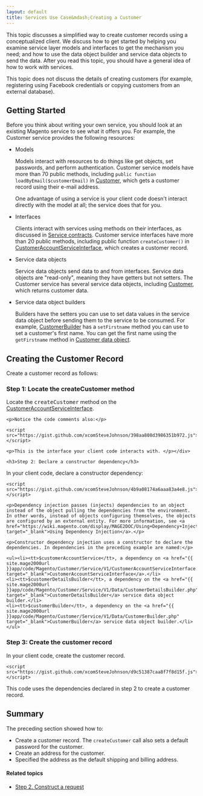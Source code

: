 ```yaml
---
layout: default
title: Services Use Case&mdash;Creating a Customer
---
```


This topic discusses a simplified way to create customer records using a conceptualized client. We discuss how to get started by helping you examine service layer models and interfaces to get the mechanism you need; and how to use the data object builder and service data objects to send the data. After you read this topic, you should have a general idea of how to work with services.

This topic does not discuss the details of creating customers (for example, registering using Facebook credentials or copying customers from an external database).

## Getting Started

Before you think about writing your own service, you should look at an existing Magento service to see what it offers you. For example, the Customer service provides the following resources:

*	Models

	Models interact with resources to do things like get objects, set passwords, and perform authentication. Customer service models have more than 70 public methods, including `public function loadByEmail($customerEmail)` in <a href="{{ site.mage2000url }}app/code/Magento/Customer/Model/Customer.php" target="_blank">Customer</a>, which gets a customer record using their e-mail address.

	One advantage of using a service is your client code doesn't interact directly with the model at all; the service does that for you.

*	Interfaces

	Clients interact with services using methods on their interfaces, as discussed in [Service contracts](what-is-svc.html). Customer service interfaces have more than 20 public methods, including public function `createCustomer()` in <a href="{{ site.mage2000url }}app/code/Magento/Customer/Service/V1/CustomerAccountServiceInterface.php" target="_blank">CustomerAccountServiceInterface</a>, which creates a customer record.

*	Service data objects

	Service data objects send data to and from interfaces. Service data objects are "read-only", meaning they have getters but not setters. The Customer service has several service data objects, including <a href="{{ site.mage2000url }}app/code/Magento/Customer/Service/V1/Data/Customer.php" target="_blank">Customer</a>, which returns customer data.

*	Service data object builders

	Builders have the setters you can use to set data values in the service data object before sending them to the service to be consumed. For example, <a href="{{ site.mage2000url }}app/code/Magento/Customer/Service/V1/Data/CustomerBuilder.php" target="_blank">CustomerBuilder</a> has a `setFirstname` method you can use to set a customer's first name. You can get the first name using the `getFirstname` method in <a href="{{ site.mage2000url }}app/code/Magento/Customer/Service/V1/Data/Customer.php" target="_blank">Customer data object</a>.

## Creating the Customer Record

Create a customer record as follows:

<div id="accordion">
  <h3>Step 1: Locate the createCustomer method</h3>
  <div><p>Locate the <tt>createCustomer</tt> method on the <a href="{{ site.mage2000url }}app/code/Magento/Customer/Service/V1/CustomerAccountServiceInterface.php" target="_blank">CustomerAccountServiceInterface</a>.</p>

	<p>Notice the code comments also:</p>

	<script src="https://gist.github.com/xcomSteveJohnson/398aa808d3986351b972.js"></script>

	<p>This is the interface your client code interacts with. </p></div>

	<h3>Step 2: Declare a constructor dependency</h3>

<div><p>In your client code, declare a constructor dependency:</p>

	<script src="https://gist.github.com/xcomSteveJohnson/4b9a08174a6aaa83a4e8.js"></script>

	<p>Dependency injection passes (injects) dependencies to an object instead of the object pulling the dependencies from the environment. In other words, instead of objects configuring themselves, the objects are configured by an external entity. For more information, see <a href="https://wiki.magento.com/display/MAGE2DOC/Using+Dependency+Injection" target="_blank">Using Dependency Injection</a>.</p>

	<p>Constructor dependency injection uses a constructor to declare the dependencies. In dependencies in the preceding example are named:</p>

	<ul><li><tt>$customerAccountService</tt>, a dependency on <a href="{{ site.mage2000url }}app/code/Magento/Customer/Service/V1/CustomerAccountServiceInterface.php" target="_blank">CustomerAccountServiceInterface</a>.</li>
	<li><tt>$customerDetailsBuilder</tt>, a dependency on the <a href="{{ site.mage2000url }}app/code/Magento/Customer/Service/V1/Data/CustomerDetailsBuilder.php" target="_blank">CustomerDetailsBuilder</a> service data object builder.</li>
	<li><tt>$customerBuilder</tt>, a dependency on the <a href="{{ site.mage2000url }}app/code/Magento/Customer/Service/V1/Data/CustomerBuilder.php" target="_blank">CustomerBuilder</a> service data object builder.</li></ul>
</div>
<h3>Step 3: Create the customer record</h3>
<div><p>In your client code, create the customer record.</p>

	<script src="https://gist.github.com/xcomSteveJohnson/d9c51387caa8f7f8d15f.js"></script>

<p>This code uses the dependencies declared in step 2 to create a customer record.</p>
</div></div>

## Summary

The preceding section showed how to:

*	Create a customer record. The `createCustomer` call also sets a default password for the customer.
*	Create an address for the customer.
*	Specified the address as the default shipping and billing address.

#### Related topics

*	<a href="{{ site.gdeurl }}get-started/gs-web-api-request.html">Step 2. Construct a request</a>
